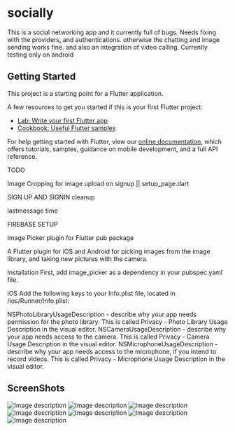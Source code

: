 # socially

This is a social networking app and it currently full of bugs. Needs fixing with the providers, and authentications. otherwise the chatting and image sending works fine. and also an integration of video calling. Currently testing only on android

## Getting Started

This project is a starting point for a Flutter application.

A few resources to get you started if this is your first Flutter project:

- [Lab: Write your first Flutter app](https://flutter.dev/docs/get-started/codelab)
- [Cookbook: Useful Flutter samples](https://flutter.dev/docs/cookbook)

For help getting started with Flutter, view our
[online documentation](https://flutter.dev/docs), which offers tutorials,
samples, guidance on mobile development, and a full API reference.

TODO

Image Cropping for image upload on signup || setup_page.dart

SIGN UP AND SIGNIN cleanup

lastmessage time

FIREBASE SETUP

Image Picker plugin for Flutter
pub package

A Flutter plugin for iOS and Android for picking images from the image library, and taking new pictures with the camera.

Installation
First, add image_picker as a dependency in your pubspec.yaml file.

iOS
Add the following keys to your Info.plist file, located in <project root>/ios/Runner/Info.plist:

NSPhotoLibraryUsageDescription - describe why your app needs permission for the photo library. This is called Privacy - Photo Library Usage Description in the visual editor.
NSCameraUsageDescription - describe why your app needs access to the camera. This is called Privacy - Camera Usage Description in the visual editor.
NSMicrophoneUsageDescription - describe why your app needs access to the microphone, if you intend to record videos. This is called Privacy - Microphone Usage Description in the visual editor.

## ScreenShots

![Image description](https://github.com/femidof/Socially-App/blob/master/screenshots/chat%20messaging.png)
![Image description](https://github.com/femidof/Socially-App/blob/master/screenshots/chat%20screen.png)
![Image description](https://github.com/femidof/Socially-App/blob/master/screenshots/chat%20share.png)
![Image description](https://github.com/femidof/Socially-App/blob/master/screenshots/chat%20view.png)
![Image description](https://github.com/femidof/Socially-App/blob/master/screenshots/chatscreen.png)
![Image description](https://github.com/femidof/Socially-App/blob/master/screenshots/search%20page.png)
![Image description](https://github.com/femidof/Socially-App/blob/master/screenshots/search%20with%20key%20words.png)

